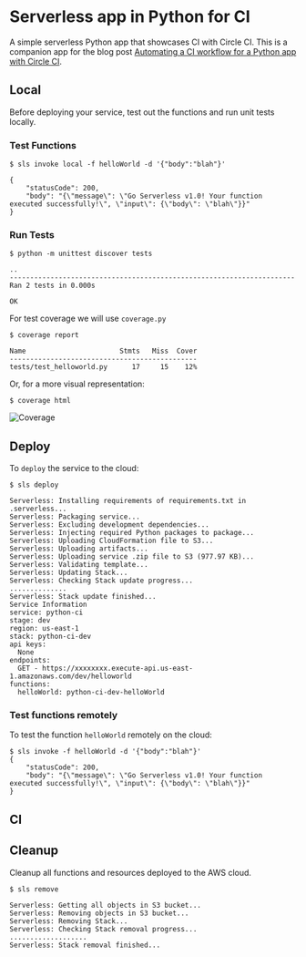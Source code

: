 # Serverless app in Python for CI

A simple serverless Python app that showcases CI with Circle CI. This is a companion app for the blog post [Automating a CI workflow for a Python app with Circle CI]().

## Local

Before deploying your service, test out the functions and run unit tests locally.

### Test Functions

```
$ sls invoke local -f helloWorld -d '{"body":"blah"}'

{
    "statusCode": 200,
    "body": "{\"message\": \"Go Serverless v1.0! Your function executed successfully!\", \"input\": {\"body\": \"blah\"}}"
}
```

### Run Tests

```
$ python -m unittest discover tests

..
----------------------------------------------------------------------
Ran 2 tests in 0.000s

OK
```

For test coverage we will use `coverage.py`

```
$ coverage report

Name                       Stmts   Miss  Cover
----------------------------------------------
tests/test_helloworld.py      17     15    12%
```
Or, for a more visual representation:

```
$ coverage html
```
![Coverage](https://user-images.githubusercontent.com/8188/39215546-3f3dd9be-47e6-11e8-97cd-e4d5b25de1ea.png)


## Deploy

To `deploy` the service to the cloud:

```
$ sls deploy

Serverless: Installing requirements of requirements.txt in .serverless...
Serverless: Packaging service...
Serverless: Excluding development dependencies...
Serverless: Injecting required Python packages to package...
Serverless: Uploading CloudFormation file to S3...
Serverless: Uploading artifacts...
Serverless: Uploading service .zip file to S3 (977.97 KB)...
Serverless: Validating template...
Serverless: Updating Stack...
Serverless: Checking Stack update progress...
..............
Serverless: Stack update finished...
Service Information
service: python-ci
stage: dev
region: us-east-1
stack: python-ci-dev
api keys:
  None
endpoints:
  GET - https://xxxxxxxx.execute-api.us-east-1.amazonaws.com/dev/helloworld
functions:
  helloWorld: python-ci-dev-helloWorld
```

### Test functions remotely

To test the function `helloWorld` remotely on the cloud:

```
$ sls invoke -f helloWorld -d '{"body":"blah"}'          
{
    "statusCode": 200,
    "body": "{\"message\": \"Go Serverless v1.0! Your function executed successfully!\", \"input\": {\"body\": \"blah\"}}"
}
```

## CI


## Cleanup

Cleanup all functions and resources deployed to the AWS cloud.

```
$ sls remove

Serverless: Getting all objects in S3 bucket...
Serverless: Removing objects in S3 bucket...
Serverless: Removing Stack...
Serverless: Checking Stack removal progress...
...................
Serverless: Stack removal finished...
```
